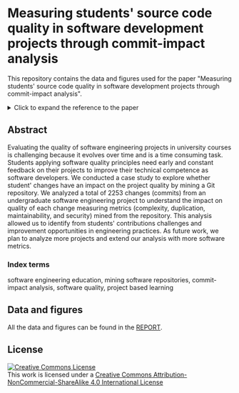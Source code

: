 Measuring students' source code quality in software development projects through commit-impact analysis
======

This repository contains the data and figures used for the paper "Measuring students' source code quality in software development projects through commit-impact analysis".

<details>
  <summary>Click to expand the reference to the paper </summary>
  
```
@inproceedings{hamer2021measuring, 
  title={Measuring students' source code quality in software development projects through commit-impact analysis},
  author={Hamer, Sivana and Quesada-L{\'o}pez, Christian and Mart{\'i}nez, Alexandra and Jenkins, Marcelo},
  booktitle={International Conference on Information Technology \& Systems},
  year={2021},
  organization={Springer}
}
```
<!-- [Paper Link](pending) -->

</details>

## Abstract

Evaluating the quality of software engineering projects in university courses is challenging because it evolves over time and is a time consuming task. Students applying software quality principles need early and constant feedback on their projects to improve their technical competence as software developers. We conducted a case study to explore whether student' changes have an impact on the project quality by mining a Git repository. 
We analyzed a total of 2253 changes (commits) from an undergraduate software engineering project to understand the impact on quality of each change measuring metrics (complexity, duplication, maintainability, and security) mined from the repository. This analysis allowed us to identify from students' contributions challenges and improvement opportunities in engineering practices.
As future work, we plan to analyze more projects and extend our analysis with more software metrics.

### Index terms

software engineering education, mining software repositories, commit-impact analysis, software quality, project based learning

## Data and figures

All the data and figures can be found in the [REPORT](./REPORT.md).

## License

<a rel="license" href="http://creativecommons.org/licenses/by-nc-sa/4.0/"><img alt="Creative Commons License" style="border-width:0" src="https://i.creativecommons.org/l/by-nc-sa/4.0/88x31.png" /></a><br />This work is licensed under a <a rel="license" href="http://creativecommons.org/licenses/by-nc-sa/4.0/">Creative Commons Attribution-NonCommercial-ShareAlike 4.0 International License</a>

